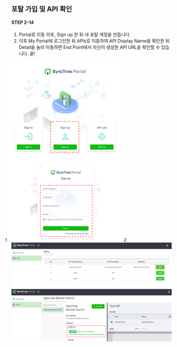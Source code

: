 ## 포탈 가입 및 API 확인

#### STEP 2-14

1. Portal로 이동 이후, Sign up 한 뒤 내 포탈 계정을 만듭니다.
2. 이후 My Portal에 로그인한 뒤 APIs로 이동하여 API Display Name을 확인한 뒤 Detail을 눌러 이동하면 End Point에서 자신이 생성한 API URL을 확인할 수 있습니다. 끝!

<div class='img-container center'>
    <span style='top: 145px;left: 50%;margin-left: -20px;'>1</span>
    <img src='../../img/howtouse/step2-9-1.png'  />
    <span style='bottom: 225px;left: 15px;'>2</span>
    <img src='../../img/howtouse/step2-14-2.png'  />
 </div>
